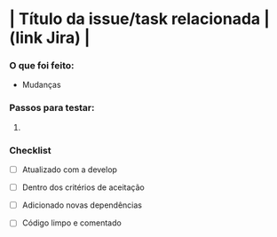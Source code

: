 # | Título da issue/task relacionada | (link Jira) | #

### O que foi feito: ###
- Mudanças

### Passos para testar: ###
1. 

### Checklist 
- [ ] Atualizado com a develop
- [ ] Dentro dos critérios de aceitação
- [ ] Adicionado novas dependências
- [ ] Código limpo e comentado

